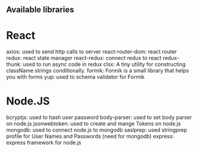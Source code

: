 ## Available libraries

React
============================================================================================
axios:              used to send http calls to server
react-router-dom:   react router
redux:              react state manager
react-redux:        connect redux to react
redux-thunk:        used to run async code in redux
clsx:               A tiny utility for constructing className strings conditionally.
formik:             Formik is a small library that helps you with forms
yup:                used to schema validator for Formik

Node.JS
============================================================================================
bcryptjs:           used to hash user password
body-parser:        used to set body parser on node.js
jsonwebtoken:       used to create and mange Tokens on node.js
mongodb:            used to connect node.js to mongodb
saslprep:           used stringprep profile for User Names and Passwords (need for mongodb)
express:            express framework for node.js
